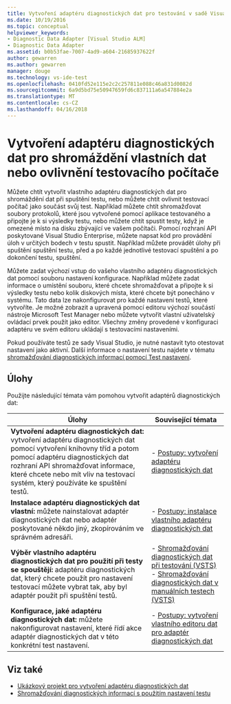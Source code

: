 ```yaml
---
title: Vytvoření adaptéru diagnostických dat pro testování v sadě Visual Studio | Microsoft Docs
ms.date: 10/19/2016
ms.topic: conceptual
helpviewer_keywords:
- Diagnostic Data Adapter [Visual Studio ALM]
- Diagnostic Data Adapter
ms.assetid: b0b53fae-7007-4ad9-a604-21685937622f
author: gewarren
ms.author: gewarren
manager: douge
ms.technology: vs-ide-test
ms.openlocfilehash: 0410fd52e115e2c2c257811e088c46a831d0082d
ms.sourcegitcommit: 6a9d5bd75e50947659fd6c837111a6a547884e2a
ms.translationtype: MT
ms.contentlocale: cs-CZ
ms.lasthandoff: 04/16/2018
---
```

# <a name="create-a-diagnostic-data-adapter-to-collect-custom-data-or-affect-a-test-machine"></a>Vytvoření adaptéru diagnostických dat pro shromáždění vlastních dat nebo ovlivnění testovacího počítače

Můžete chtít vytvořit vlastního adaptéru diagnostických dat pro shromáždění dat při spuštění testu, nebo můžete chtít ovlivnit testovací počítač jako součást svůj test. Například můžete chtít shromažďovat soubory protokolů, které jsou vytvořené pomocí aplikace testovaného a připojte je k si výsledky testu, nebo můžete chtít spustit testy, když je omezené místo na disku zbývající ve vašem počítači. Pomocí rozhraní API poskytované Visual Studio Enterprise, můžete napsat kód pro provádění úloh v určitých bodech v testu spustit. Například můžete provádět úlohy při spuštění spuštění testu, před a po každé jednotlivé testovací spuštění a po dokončení testu, spuštění.

Můžete zadat výchozí vstup do vašeho vlastního adaptéru diagnostických dat pomocí souboru nastavení konfigurace. Například můžete zadat informace o umístění souboru, které chcete shromažďovat a připojte k si výsledky testu nebo kolik diskových místa, které chcete být ponecháno v systému. Tato data lze nakonfigurovat pro každé nastavení testů, které vytvoříte. Je možné zobrazit a upravená pomocí editoru výchozí součástí nástroje Microsoft Test Manager nebo můžete vytvořit vlastní uživatelský ovládací prvek použít jako editor. Všechny změny provedené v konfiguraci adaptéru ve svém editoru ukládají s testovacími nastaveními.

Pokud používáte testů ze sady Visual Studio, je nutné nastavit tyto otestovat nastavení jako aktivní. Další informace o nastavení testu najdete v tématu [shromažďování diagnostických informací pomocí Test nastavení](../test/collect-diagnostic-information-using-test-settings.md).

## <a name="tasks"></a>Úlohy

 Použijte následující témata vám pomohou vytvořit adaptérů diagnostických dat:

|Úlohy|Související témata|
|-----------|-----------------------|
|**Vytvoření adaptéru diagnostických dat:** vytvoření adaptéru diagnostických dat pomocí vytvoření knihovny tříd a potom pomocí adaptéru diagnostických dat rozhraní API shromažďovat informace, které chcete nebo mít vliv na testovací systém, který používáte ke spuštění testů.|-   [Postupy: vytvoření adaptéru diagnostických dat](../test/how-to-create-a-diagnostic-data-adapter.md)|
|**Instalace adaptéru diagnostických dat vlastní:** můžete nainstalovat adaptér diagnostických dat nebo adaptér poskytované někdo jiný, zkopírováním ve správném adresáři.|-   [Postupy: instalace vlastního adaptéru diagnostických dat](../test/how-to-install-a-custom-diagnostic-data-adapter.md)|
|**Výběr vlastního adaptéru diagnostických dat pro použití při testy se spouštějí:** adaptéru diagnostických dat, který chcete použít pro nastavení testovací můžete vybrat tak, aby byl adaptér použit při spuštění testů.|-   [Shromažďování diagnostických dat při testování (VSTS)](/vsts/manual-test/collect-diagnostic-data)<br />-   [Shromažďování diagnostických dat v manuálních testech (VSTS)](/vsts/manual-test/mtm/collect-more-diagnostic-data-in-manual-tests)|
|**Konfigurace, jaké adaptéru diagnostických dat:** můžete nakonfigurovat nastavení, které řídí akce adaptér diagnostických dat v této konkrétní test nastavení.|-   [Postupy: vytvoření vlastního editoru dat pro adaptér diagnostických dat](../test/how-to-create-a-custom-editor-for-data-for-your-diagnostic-data-adapter.md)|

## <a name="see-also"></a>Viz také

- [Ukázkový projekt pro vytvoření adaptéru diagnostických dat](../test/sample-project-for-creating-a-diagnostic-data-adapter.md)
- [Shromažďování diagnostických informací s použitím nastavení testu](../test/collect-diagnostic-information-using-test-settings.md)